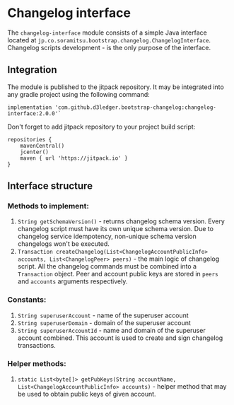 # Changelog interface
The `changelog-interface` module consists of a simple Java interface located at `jp.co.soramitsu.bootstrap.changelog.ChangelogInterface`.  Changelog scripts development - is the only purpose of the interface.
## Integration
The module is published to the jitpack repository. It may be integrated into any gradle project using the following command:
```
implementation 'com.github.d3ledger.bootstrap-changelog:changelog-interface:2.0.0'`
```
Don't forget to add jitpack repository to your project build script:
```
repositories {
    mavenCentral()
    jcenter()
    maven { url 'https://jitpack.io' }
}
```
## Interface structure
### Methods to implement:
1) `String getSchemaVersion()` - returns changelog schema version. Every changelog script must have its own unique schema version. Due to changelog service idempotency, non-unique schema version changelogs won't be executed. 
2) `Transaction createChangelog(List<ChangelogAccountPublicInfo> accounts, List<ChangelogPeer> peers)` - the main logic of changelog script. All the changelog commands must be combined into a `Transaction` object. Peer and account public keys are stored in `peers` and `accounts` arguments respectively. 
### Constants:
1) `String superuserAccount` -  name of the superuser account
2) `String superuserDomain` - domain of the superuser account 
3) `String superuserAccountId` - name and domain of the superuser account combined.  This account is used to create and sign changelog transactions.
### Helper methods:
1) `static List<byte[]> getPubKeys(String accountName, List<ChangelogAccountPublicInfo> accounts)` - helper method that may be used to obtain public keys of given account.
